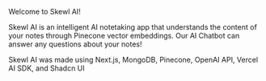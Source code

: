 Welcome to Skewl AI!

Skewl AI is an intelligent AI notetaking app that understands the content of your notes through Pinecone vector embeddings. Our AI Chatbot can answer any questions about your notes!

Skewl AI was made using Next.js, MongoDB, Pinecone, OpenAI API, Vercel AI SDK, and Shadcn UI
